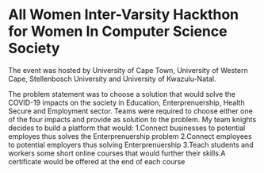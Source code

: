 # All Women Inter-Varsity Hackthon for Women In Computer Science Society 
The event was hosted by University of Cape Town, University of Western Cape, Stellenbosch University and University of Kwazulu-Natal.

The problem statement was to choose a solution that would solve the COVID-19 impacts on the society in Education, Enterprenuership, Health Secure and Employment sector.
Teams were required to choose either one of the four impacts and provide as solution to the problem.
My team knights decides to build a platform that would:
  1.Connect businesses to potential employes thus solves the Enterprenuership problem
  2.Connect employees to potential employers thus solving Enterprenuership
  3.Teach students and workers some short online courses that would further their skills.A certificate would be offered at the end of each course

